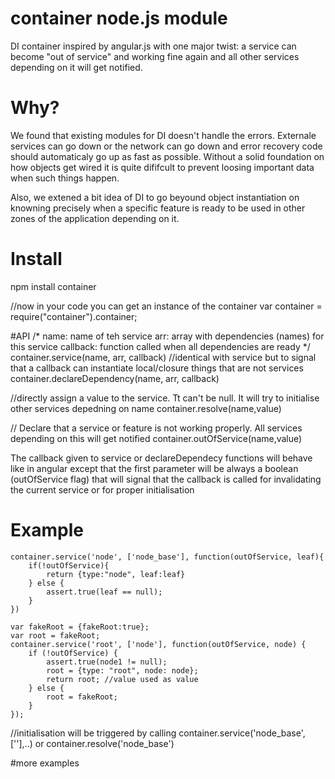 # container node.js module
DI container inspired by angular.js with one major twist: a service can become "out of service"  and working fine again and all other services depending on it will get notified.

# Why?
 We found that existing modules for DI doesn't handle the errors. Externale services can go down or the network can go down and error recovery code should automaticaly go up as fast as possible. Without a solid foundation on how objects get wired it is quite dififcult to prevent loosing important data when such things happen.

 Also, we extened a bit idea of DI to go beyound object instantiation on  knowning precisely when a specific feature is ready to be used in other zones of the application  depending on it.
 

# Install
npm install container 

//now in your code you can get an instance of the container
var container = require("container").container;

#API
/* name: name of teh service
  arr: array with  dependencies (names) for this service
  callback: function called when all dependencies are ready
*/
container.service(name, arr, callback)
//identical with  service but to signal that a callback can instantiate local/closure things that are not services
container.declareDependency(name, arr, callback)

//directly assign a value to the service. Tt can't be null. It will try to initialise other services depedning on name
container.resolve(name,value)

//  Declare that a service or feature is not working properly. All services depending on this will get notified
container.outOfService(name,value)


The callback given to service or declareDependecy functions will behave like in angular except that the first parameter will be always a boolean (outOfService flag) that will signal that the callback is called for invalidating the current service or for proper initialisation

# Example

    
    container.service('node', ['node_base'], function(outOfService, leaf){
        if(!outOfService){
            return {type:"node", leaf:leaf}
        } else {
            assert.true(leaf == null);
        }
    })
    
    var fakeRoot = {fakeRoot:true};
    var root = fakeRoot;
    container.service('root', ['node'], function(outOfService, node) {
        if (!outOfService) {
            assert.true(node1 != null);
            root = {type: "root", node: node};
            return root; //value used as value
        } else {
            root = fakeRoot;
        }
    });

   //initialisation will be triggered by calling container.service('node_base', [''],..) or container.resolve('node_base')


#more examples

